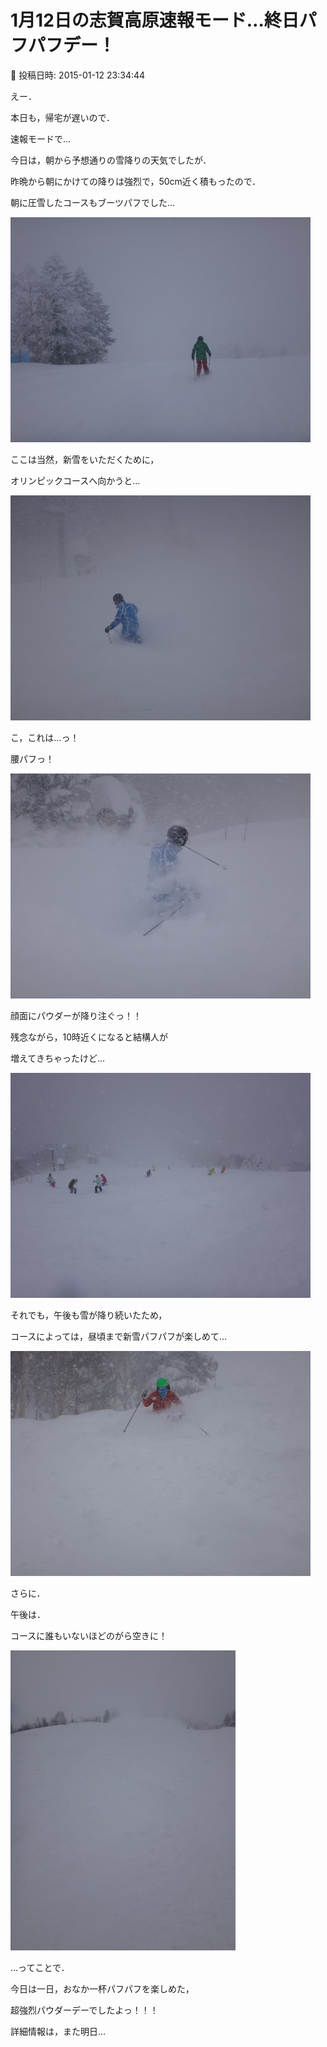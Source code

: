 # 1月12日の志賀高原速報モード…終日パフパフデー！

📅 投稿日時: 2015-01-12 23:34:44

えー．


本日も，帰宅が遅いので．


速報モードで…





今日は，朝から予想通りの雪降りの天気でしたが．


昨晩から朝にかけての降りは強烈で，50cm近く積もったので．


朝に圧雪したコースもブーツパフでした…




![ff1bf7782061b73df01a1ee4dd8b7fcd.jpg](images/ff1bf7782061b73df01a1ee4dd8b7fcd.jpg)







ここは当然，新雪をいただくために，


オリンピックコースへ向かうと…




![f02a5673a7c6ba337bf5fe2079381994.jpg](images/f02a5673a7c6ba337bf5fe2079381994.jpg)




こ，これは…っ！


腰パフっ！




![393a628bd3400d3034f3f27d62e9df67.jpg](images/393a628bd3400d3034f3f27d62e9df67.jpg)




顔面にパウダーが降り注ぐっ！！





残念ながら，10時近くになると結構人が


増えてきちゃったけど…




![fbdd655b1c168be6d716497a24ebecda.jpg](images/fbdd655b1c168be6d716497a24ebecda.jpg)




それでも，午後も雪が降り続いたため，


コースによっては，昼頃まで新雪パフパフが楽しめて…




![09b2630edd36860356a63b89183ba8fe.jpg](images/09b2630edd36860356a63b89183ba8fe.jpg)







さらに．


午後は．


コースに誰もいないほどのがら空きに！




![13cefbce00777797b430653765b3edc3.jpg](images/13cefbce00777797b430653765b3edc3.jpg)







…ってことで．


今日は一日，おなか一杯パフパフを楽しめた，


超強烈パウダーデーでしたよっ！！！





詳細情報は，また明日…
